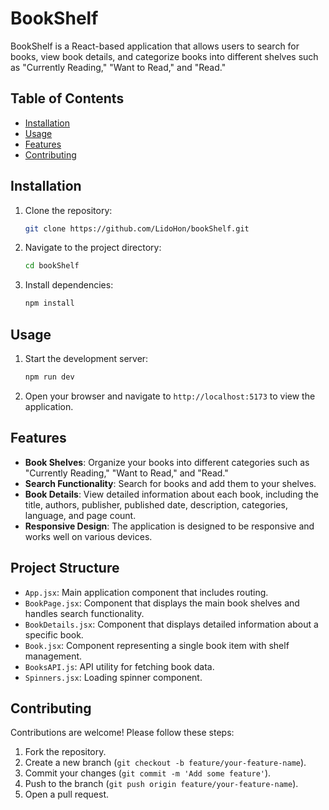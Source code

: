 # BookShelf

BookShelf is a React-based application that allows users to search for books, view book details, and categorize books into different shelves such as "Currently Reading," "Want to Read," and "Read."

## Table of Contents

- [Installation](#installation)
- [Usage](#usage)
- [Features](#features)
- [Contributing](#contributing)


## Installation

1. Clone the repository:
    ```sh
    git clone https://github.com/LidoHon/bookShelf.git
    ```
2. Navigate to the project directory:
    ```sh
    cd bookShelf
    ```
3. Install dependencies:
    ```sh
    npm install
    ```

## Usage

1. Start the development server:
    ```sh
    npm run dev
    ```
2. Open your browser and navigate to `http://localhost:5173` to view the application.

## Features

- **Book Shelves**: Organize your books into different categories such as "Currently Reading," "Want to Read," and "Read."
- **Search Functionality**: Search for books and add them to your shelves.
- **Book Details**: View detailed information about each book, including the title, authors, publisher, published date, description, categories, language, and page count.
- **Responsive Design**: The application is designed to be responsive and works well on various devices.

## Project Structure

- `App.jsx`: Main application component that includes routing.
- `BookPage.jsx`: Component that displays the main book shelves and handles search functionality.
- `BookDetails.jsx`: Component that displays detailed information about a specific book.
- `Book.jsx`: Component representing a single book item with shelf management.
- `BooksAPI.js`: API utility for fetching book data.
- `Spinners.jsx`: Loading spinner component.

## Contributing

Contributions are welcome! Please follow these steps:

1. Fork the repository.
2. Create a new branch (`git checkout -b feature/your-feature-name`).
3. Commit your changes (`git commit -m 'Add some feature'`).
4. Push to the branch (`git push origin feature/your-feature-name`).
5. Open a pull request.



